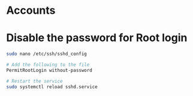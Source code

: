 # Accounts

# Disable the password for Root login

```bash
sudo nano /etc/ssh/sshd_config
```

```bash
# Add the following to the file
PermitRootLogin without-password
```

```bash
# Restart the service
sudo systemctl reload sshd.service
```
